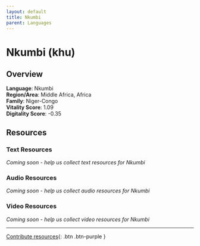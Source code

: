 ```yaml
---
layout: default
title: Nkumbi
parent: Languages
---
```


# Nkumbi (khu)

## Overview

**Language**: Nkumbi  
**Region/Area**: Middle Africa, Africa  
**Family**: Niger-Congo  
**Vitality Score**: 1.09  
**Digitality Score**: -0.35  

## Resources

### Text Resources
*Coming soon - help us collect text resources for Nkumbi*

### Audio Resources
*Coming soon - help us collect audio resources for Nkumbi*

### Video Resources
*Coming soon - help us collect video resources for Nkumbi*

---

[Contribute resources](https://fairtrain.github.io/){: .btn .btn-purple }
